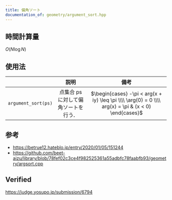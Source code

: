 ```yaml
---
title: 偏角ソート
documentation_of: geometry/argument_sort.hpp
---
```



## 時間計算量

$O(N\log{N})$


## 使用法

||説明|備考|
|:--:|:--:|:--:|
|`argument_sort(ps)`|点集合 $\mathrm{ps}$ に対して偏角ソートを行う．|$\begin{cases} -\pi < arg(x + iy) \leq \pi \\\\ \arg(0) = 0 \\\\ arg(x) = \pi & (x < 0) \end{cases}$|


## 参考

- https://betrue12.hateblo.jp/entry/2020/01/05/151244
- https://github.com/beet-aizu/library/blob/78fef02c3ce4f982525361a55adbfc78faabfb93/geometry/argsort.cpp


## Verified

https://judge.yosupo.jp/submission/6794
